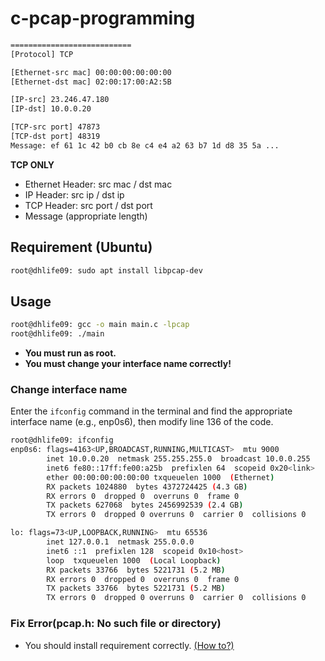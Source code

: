 
# c-pcap-programming
```bash
===========================
[Protocol] TCP

[Ethernet-src mac] 00:00:00:00:00:00
[Ethernet-dst mac] 02:00:17:00:A2:5B

[IP-src] 23.246.47.180
[IP-dst] 10.0.0.20

[TCP-src port] 47873
[TCP-dst port] 48319
Message: ef 61 1c 42 b0 cb 8e c4 e4 a2 63 b7 1d d8 35 5a ...
```

**TCP ONLY**
- Ethernet Header: src mac / dst mac
- IP Header: src ip / dst ip
- TCP Header: src port / dst port
- Message (appropriate length)

## Requirement (Ubuntu)
```bash
root@dhlife09: sudo apt install libpcap-dev
```

## Usage
```bash
root@dhlife09: gcc -o main main.c -lpcap
root@dhlife09: ./main
```
- **You must run as root.**
- **You must change your interface name correctly!**

### Change interface name
Enter the `ifconfig` command in the terminal and find the appropriate interface name (e.g., enp0s6), then modify line 136 of the code.
```bash
root@dhlife09: ifconfig
enp0s6: flags=4163<UP,BROADCAST,RUNNING,MULTICAST>  mtu 9000
        inet 10.0.0.20  netmask 255.255.255.0  broadcast 10.0.0.255
        inet6 fe80::17ff:fe00:a25b  prefixlen 64  scopeid 0x20<link>
        ether 00:00:00:00:00:00 txqueuelen 1000  (Ethernet)
        RX packets 1024880  bytes 4372724425 (4.3 GB)
        RX errors 0  dropped 0  overruns 0  frame 0
        TX packets 627068  bytes 2456992539 (2.4 GB)
        TX errors 0  dropped 0 overruns 0  carrier 0  collisions 0

lo: flags=73<UP,LOOPBACK,RUNNING>  mtu 65536
        inet 127.0.0.1  netmask 255.0.0.0
        inet6 ::1  prefixlen 128  scopeid 0x10<host>
        loop  txqueuelen 1000  (Local Loopback)
        RX packets 33766  bytes 5221731 (5.2 MB)
        RX errors 0  dropped 0  overruns 0  frame 0
        TX packets 33766  bytes 5221731 (5.2 MB)
        TX errors 0  dropped 0 overruns 0  carrier 0  collisions 0
```

### Fix Error(pcap.h: No such file or directory)
- You should install requirement correctly. [(How to?)](https://github.com/dhlife09/c-pcap-programming/main/README.md#requirement-ubuntu)
